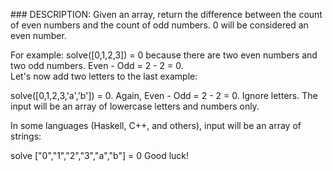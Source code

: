 ### DESCRIPTION:
Given an array, return the difference between the count of even numbers and the count of odd numbers. 0 will be considered an even number.

For example:
solve([0,1,2,3]) = 0 because there are two even numbers and two odd numbers. Even - Odd = 2 - 2 = 0.  
Let's now add two letters to the last example:

solve([0,1,2,3,'a','b']) = 0. Again, Even - Odd = 2 - 2 = 0. Ignore letters. 
The input will be an array of lowercase letters and numbers only.

In some languages (Haskell, C++, and others), input will be an array of strings:

solve ["0","1","2","3","a","b"] = 0 
Good luck!